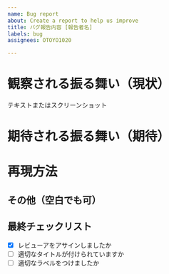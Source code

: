 ```yaml
---
name: Bug report
about: Create a report to help us improve
title: バグ報告内容 [報告者名]
labels: bug
assignees: OTOYO1020

---
```


# 観察される振る舞い（現状）
  テキストまたはスクリーンショット


# 期待される振る舞い（期待）


# 再現方法


## その他（空白でも可）


## 最終チェックリスト
- [x] レビューアをアサインしましたか
- [ ] 適切なタイトルが付けられていますか
- [ ] 適切なラベルをつけましたか
